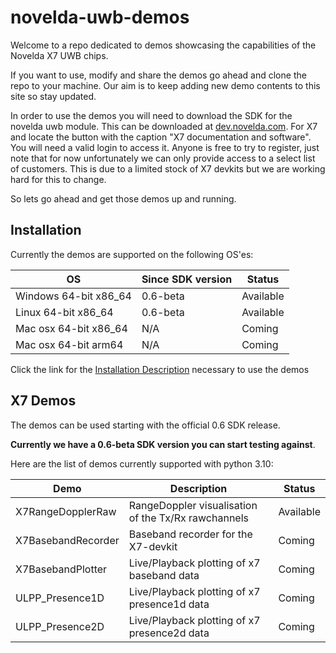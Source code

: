 # novelda-uwb-demos

Welcome to a repo dedicated to demos showcasing the capabilities of the Novelda X7 UWB chips.


If you want to use, modify and share the demos go ahead and clone the repo to 
your machine. Our aim is to keep adding new demo contents to this site so stay updated.

In order to use the demos you will need to download the SDK for the novelda uwb module. This can be
downloaded at [dev.novelda.com](https://novelda.com/developer). For X7 and locate the button with the caption
"X7 documentation and software". You will need a valid login to access it. Anyone is free to try to
register, just note that for now unfortunately we can only provide access to a select list of customers.
This is due to a limited stock of X7 devkits but we are working hard for this to change.

So lets go ahead and get those demos up and running.

## Installation ##

Currently the demos are supported on the following OS'es:

 OS                    | Since SDK version | Status    |
|-----------------------|-------------------|-----------|
| Windows 64-bit x86_64 | 0.6-beta          | Available |
| Linux 64-bit x86_64   | 0.6-beta          | Available |
| Mac osx 64-bit x86_64 | N/A               | Coming    |
| Mac osx 64-bit arm64  | N/A               | Coming    |

Click the link for the [Installation Description](./InstallationDescription.md) necessary to use the demos 

## X7 Demos ##

The demos can be used starting with the official 0.6 SDK release. 

__Currently we have a 0.6-beta SDK version you can start testing against__.

Here are the list of demos currently supported with python 3.10:

| Demo               | Description                                         | Status    |
|--------------------|-----------------------------------------------------|-----------|
| X7RangeDopplerRaw  | RangeDoppler visualisation of the Tx/Rx rawchannels | Available |
| X7BasebandRecorder | Baseband recorder for the X7-devkit                 | Coming    |
| X7BasebandPlotter  | Live/Playback plotting of x7 baseband data          | Coming    |
| ULPP_Presence1D    | Live/Playback plotting of x7 presence1d data        | Coming    |
| ULPP_Presence2D    | Live/Playback plotting of x7 presence2d data        | Coming    |


